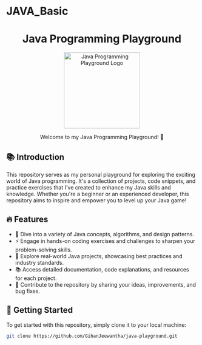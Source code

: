 # JAVA_Basic


<div align="center">
    <h1>Java Programming Playground</h1>
    <img src="https://your-image-url.com" alt="Java Programming Playground Logo" width="200px">
    <p>
        Welcome to my Java Programming Playground! 🚀
    </p>
</div>

## 📚 Introduction
This repository serves as my personal playground for exploring the exciting world of Java programming. It's a collection of projects, code snippets, and practice exercises that I've created to enhance my Java skills and knowledge. Whether you're a beginner or an experienced developer, this repository aims to inspire and empower you to level up your Java game!

## 🔥 Features
- 🌟 Dive into a variety of Java concepts, algorithms, and design patterns.
- ⚡️ Engage in hands-on coding exercises and challenges to sharpen your problem-solving skills.
- 🎉 Explore real-world Java projects, showcasing best practices and industry standards.
- 📚 Access detailed documentation, code explanations, and resources for each project.
- 🤝 Contribute to the repository by sharing your ideas, improvements, and bug fixes.

## 🚀 Getting Started
To get started with this repository, simply clone it to your local machine:

```bash
git clone https://github.com/GihanJeewantha/java-playground.git
